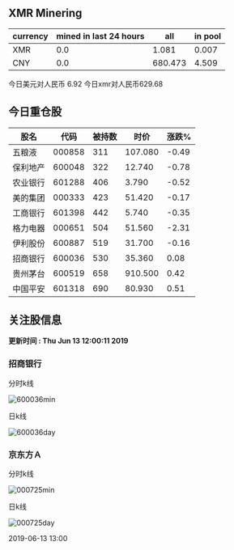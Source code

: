 ## XMR Minering

|currency|mined in last 24 hours|all|in pool|
|---|---|---|---|
|XMR|0.0|1.081|0.007|
|CNY|0.0|680.473|4.509|

今日美元对人民币 6.92	今日xmr对人民币629.68


## 今日重仓股 

|股名|代码|被持数|时价|涨跌%|
|---|---|---|---|---|
|五粮液|000858|311|107.080|-0.49|
|保利地产|600048|322|12.740|-0.78|
|农业银行|601288|406|3.790|-0.52|
|美的集团|000333|423|51.420|-0.17|
|工商银行|601398|442|5.740|-0.35|
|格力电器|000651|504|51.560|-2.31|
|伊利股份|600887|519|31.700|-0.16|
|招商银行|600036|530|35.360|0.08|
|贵州茅台|600519|658|910.500|0.42|
|中国平安|601318|690|80.930|0.51|

## 关注股信息
**更新时间 : Thu Jun 13 12:00:11 2019**
### 招商银行 
分时k线

![600036min](http://image.sinajs.cn/newchart/min/n/sh600036.gif)

日k线

![600036day](http://image.sinajs.cn/newchart/daily/n/sh600036.gif)

### 京东方Ａ 
分时k线

![000725min](http://image.sinajs.cn/newchart/min/n/sz000725.gif)

日k线

![000725day](http://image.sinajs.cn/newchart/daily/n/sz000725.gif)

2019-06-13 13:00